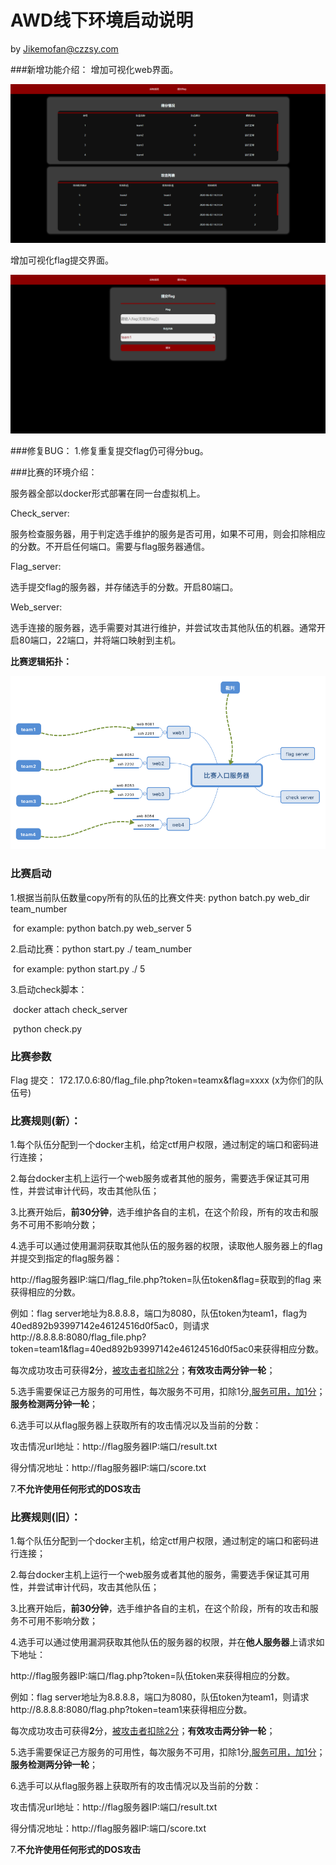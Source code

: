 # AWD线下环境启动说明

by Jikemofan@czzsy.com

###新增功能介绍：
增加可视化web界面。

![实施战况](./1.png)

增加可视化flag提交界面。

![flag提交](./2.png)

###修复BUG：
1.修复重复提交flag仍可得分bug。

###比赛的环境介绍：



服务器全部以docker形式部署在同一台虚拟机上。

Check_server:

服务检查服务器，用于判定选手维护的服务是否可用，如果不可用，则会扣除相应的分数。不开启任何端口。需要与flag服务器通信。

Flag_server:

选手提交flag的服务器，并存储选手的分数。开启80端口。

Web_server:

选手连接的服务器，选手需要对其进行维护，并尝试攻击其他队伍的机器。通常开启80端口，22端口，并将端口映射到主机。

**比赛逻辑拓扑：**

![比赛入口服务器](./比赛入口服务器.png)







### 比赛启动

1.根据当前队伍数量copy所有的队伍的比赛文件夹:   python batch.py   web_dir team_number

​	for example: python batch.py  web_server 5

2.启动比赛：python start.py ./  team_number

​	for example: python start.py ./ 5

3.启动check脚本：

​	docker attach check_server 

​	python check.py



### 比赛参数

Flag 提交： 172.17.0.6:80/flag_file.php?token=teamx&flag=xxxx (x为你们的队伍号)





### 比赛规则(新）：

1.每个队伍分配到一个docker主机，给定ctf用户权限，通过制定的端口和密码进行连接；

2.每台docker主机上运行一个web服务或者其他的服务，需要选手保证其可用性，并尝试审计代码，攻击其他队伍；

3.比赛开始后，**前30分钟**，选手维护各自的主机，在这个阶段，所有的攻击和服务不可用不影响分数；

4.选手可以通过使用漏洞获取其他队伍的服务器的权限，读取他人服务器上的flag并提交到指定的flag服务器：

http://flag服务器IP:端口/flag_file.php?token=队伍token&flag=获取到的flag   来获得相应的分数。

例如：flag server地址为8.8.8.8，端口为8080，队伍token为team1，flag为40ed892b93997142e46124516d0f5ac0，则请求http://8.8.8.8:8080/flag_file.php?token=team1&flag=40ed892b93997142e46124516d0f5ac0来获得相应分数。

每次成功攻击可获得**2**分，<u>被攻击者扣除2分</u>；**有效攻击两分钟一轮**；

5.选手需要保证己方服务的可用性，每次服务不可用，扣除1分,<u>服务可用，加1分</u>；**服务检测两分钟一轮**；

6.选手可以从flag服务器上获取所有的攻击情况以及当前的分数：

攻击情况url地址：http://flag服务器IP:端口/result.txt

得分情况地址：http://flag服务器IP:端口/score.txt

7.**不允许使用任何形式的DOS攻击**





### 比赛规则(旧）：

1.每个队伍分配到一个docker主机，给定ctf用户权限，通过制定的端口和密码进行连接；

2.每台docker主机上运行一个web服务或者其他的服务，需要选手保证其可用性，并尝试审计代码，攻击其他队伍；

3.比赛开始后，**前30分钟**，选手维护各自的主机，在这个阶段，所有的攻击和服务不可用不影响分数；

4.选手可以通过使用漏洞获取其他队伍的服务器的权限，并在**他人服务器**上请求如下地址：

http://flag服务器IP:端口/flag.php?token=队伍token来获得相应的分数。

例如：flag server地址为8.8.8.8，端口为8080，队伍token为team1，则请求http://8.8.8.8:8080/flag.php?token=team1来获得相应分数。

每次成功攻击可获得**2**分，<u>被攻击者扣除2分</u>；**有效攻击两分钟一轮**；

5.选手需要保证己方服务的可用性，每次服务不可用，扣除1分,<u>服务可用，加1分</u>；**服务检测两分钟一轮**；

6.选手可以从flag服务器上获取所有的攻击情况以及当前的分数：

攻击情况url地址：http://flag服务器IP:端口/result.txt

得分情况地址：http://flag服务器IP:端口/score.txt

7.**不允许使用任何形式的DOS攻击**

















